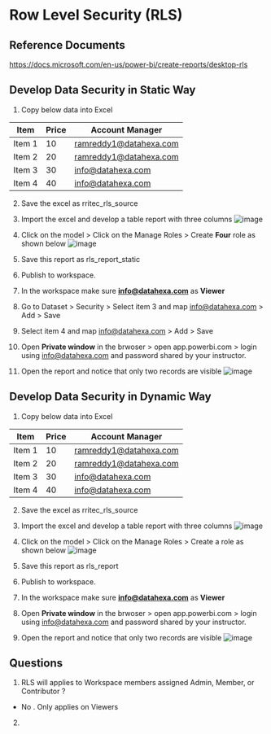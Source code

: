 
# Row Level Security (RLS)

## Reference Documents

https://docs.microsoft.com/en-us/power-bi/create-reports/desktop-rls

## Develop Data Security in Static Way

1. Copy below data into Excel

| Item      | Price | Account Manager     |
| ---        |    ----   |          --- |
| Item 1      | 10       | ramreddy1@datahexa.com   |
| Item 2   | 20        | ramreddy1@datahexa.com      |
| Item 3   | 30        | info@datahexa.com      |
| Item 4   | 40        | info@datahexa.com      |

2. Save the excel as rritec_rls_source
3. Import the excel and develop a table report with three columns
![image](https://user-images.githubusercontent.com/20516321/114550670-15c65b00-9c80-11eb-8129-9e0bef38f3a4.png)

4. Click on the model > Click on the Manage Roles > Create **Four** role as shown below
![image](https://user-images.githubusercontent.com/20516321/114554400-4f996080-9c84-11eb-9830-322389658f0b.png)


5. Save this report as rls_report_static
6. Publish to workspace.
7. In the workspace make sure **info@datahexa.com** as **Viewer**
8. Go to Dataset > Security > Select item 3 and map info@datahexa.com > Add > Save 
9. Select item 4 and map info@datahexa.com > Add > Save
10. Open **Private window** in the brwoser > open app.powerbi.com > login using info@datahexa.com and password shared by your instructor.
11. Open the report and notice that only two records are visible
![image](https://user-images.githubusercontent.com/20516321/114551387-f24fe000-9c80-11eb-8dcd-0bfd582b64a4.png)

## Develop Data Security in Dynamic Way

1. Copy below data into Excel

| Item      | Price | Account Manager     |
| ---        |    ----   |          --- |
| Item 1      | 10       | ramreddy1@datahexa.com   |
| Item 2   | 20        | ramreddy1@datahexa.com      |
| Item 3   | 30        | info@datahexa.com      |
| Item 4   | 40        | info@datahexa.com      |

2. Save the excel as rritec_rls_source
3. Import the excel and develop a table report with three columns
![image](https://user-images.githubusercontent.com/20516321/114550670-15c65b00-9c80-11eb-8129-9e0bef38f3a4.png)

4. Click on the model > Click on the Manage Roles > Create a role as shown below
![image](https://user-images.githubusercontent.com/20516321/114550922-5d4ce700-9c80-11eb-91eb-afe79589603c.png)

5. Save this report as rls_report
6. Publish to workspace.
7. In the workspace make sure **info@datahexa.com** as **Viewer**
8. Open **Private window** in the brwoser > open app.powerbi.com > login using info@datahexa.com and password shared by your instructor.
9. Open the report and notice that only two records are visible
![image](https://user-images.githubusercontent.com/20516321/114551387-f24fe000-9c80-11eb-8dcd-0bfd582b64a4.png)



## Questions
1. RLS will applies to Workspace members assigned Admin, Member, or Contributor ?
  - No . Only applies on Viewers
2. 
```python

```
